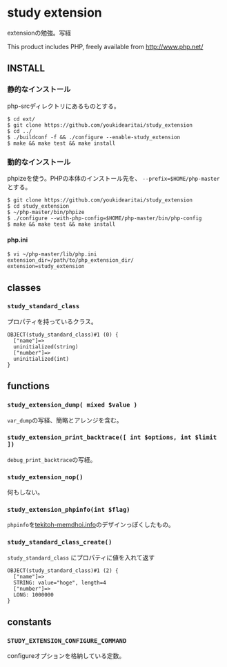 # study extension

extensionの勉強。写経

This product includes PHP, freely available from http://www.php.net/

## INSTALL

### 静的なインストール

php-srcディレクトリにあるものとする。

    $ cd ext/
    $ git clone https://github.com/youkidearitai/study_extension
    $ cd ../
    $ ./buildconf -f && ./configure --enable-study_extension
    $ make && make test && make install

### 動的なインストール

phpizeを使う。PHPの本体のインストール先を、 `--prefix=$HOME/php-master` とする。

    $ git clone https://github.com/youkidearitai/study_extension
    $ cd study_extension
    $ ~/php-master/bin/phpize
    $ ./configure --with-php-config=$HOME/php-master/bin/php-config
    $ make && make test && make install

#### php.ini

    $ vi ~/php-master/lib/php.ini
    extension_dir=/path/to/php_extension_dir/
    extension=study_extension

## classes

### `study_standard_class`

プロパティを持っているクラス。

```
OBJECT(study_standard_class)#1 (0) {
  ["name"]=>
  uninitialized(string)
  ["number"]=>
  uninitialized(int)
}
```

## functions

### `study_extension_dump( mixed $value )`

`var_dump`の写経、簡略とアレンジを含む。

### `study_extension_print_backtrace([ int $options, int $limit ])`

`debug_print_backtrace`の写経。

### `study_extension_nop()`

何もしない。

### `study_extension_phpinfo(int $flag)`

`phpinfo`を[tekitoh-memdhoi.info](https://tekitoh-memdhoi.info)のデザインっぽくしたもの。

### `study_standard_class_create()`

`study_standard_class` にプロパティに値を入れて返す

```
OBJECT(study_standard_class)#1 (2) {
  ["name"]=>
  STRING: value="hoge", length=4
  ["number"]=>
  LONG: 1000000
}
```

## constants

### `STUDY_EXTENSION_CONFIGURE_COMMAND`

configureオプションを格納している定数。
